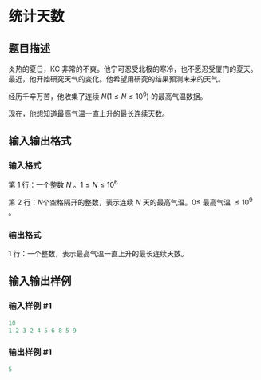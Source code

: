 # 统计天数

## 题目描述

炎热的夏日，KC 非常的不爽。他宁可忍受北极的寒冷，也不愿忍受厦门的夏天。最近，他开始研究天气的变化。他希望用研究的结果预测未来的天气。

经历千辛万苦，他收集了连续 $N(1 \leq N \leq 10^6)$ 的最高气温数据。

现在，他想知道最高气温一直上升的最长连续天数。

## 输入输出格式

### 输入格式

第 1 行：一个整数 $N$ 。$1 \leq N \leq 10^6$

第 2 行：$N$个空格隔开的整数，表示连续 $N$ 天的最高气温。$0 \leq$ 最高气温 $\leq 10^9$ 。

### 输出格式

1 行：一个整数，表示最高气温一直上升的最长连续天数。

## 输入输出样例

### 输入样例 #1

```cpp
10
1 2 3 2 4 5 6 8 5 9

```
### 输出样例 #1

```cpp
5
```


